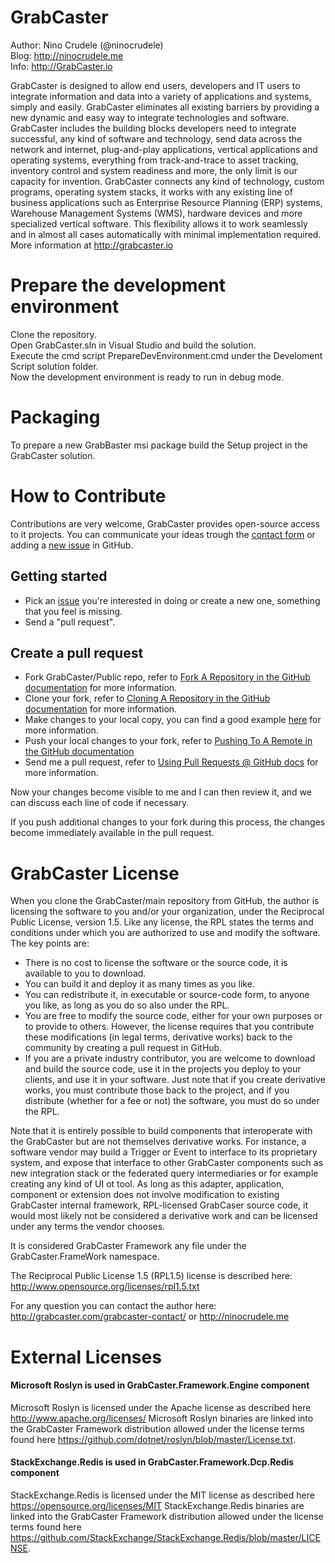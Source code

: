 # GrabCaster

Author: Nino Crudele (@ninocrudele)  
Blog: http://ninocrudele.me  
Info: http://GrabCaster.io  

GrabCaster is designed to allow end users, developers and IT users to integrate information and data into a variety of applications and systems, simply and easily.
GrabCaster eliminates all existing barriers by providing a new dynamic and easy way to integrate technologies and software.
GrabCaster includes the building blocks developers need to integrate successful, any kind of software and technology, send data across the network and internet, plug-and-play applications, vertical applications and operating systems, everything from track-and-trace to asset tracking, inventory control and system readiness and more, the only limit is our capacity for invention.
GrabCaster connects any kind of technology, custom programs, operating system stacks, it works with any existing line of business applications such as Enterprise Resource Planning (ERP) systems, Warehouse Management Systems (WMS), hardware devices and more specialized vertical software. This flexibility allows it to work seamlessly and in almost all cases automatically with minimal implementation required.
More information at http://grabcaster.io

# Prepare the development environment
Clone the repository.  
Open GrabCaster.sln in Visual Studio and build the solution.  
Execute the cmd script PrepareDevEnvironment.cmd under the Develoment Script solution folder.  
Now the development environment is ready to run in debug mode.  

# Packaging
To prepare a new GrabBaster msi package build the Setup project in the GrabCaster solution.

# How to Contribute

Contributions are very welcome, GrabCaster provides open-source access to it projects.
You can communicate your ideas trough the [contact form](http://grabcaster.com/grabcaster-contact/) or adding a [new issue](https://github.com/ninocrudele/GrabCaster.Framework/issues) in GitHub.

## Getting started

* Pick an [issue](https://github.com/ninocrudele/GrabCaster.Framework/issues) you're interested in doing or create a new one, something that you feel is missing.
* Send a "pull request".

## Create a pull request

* Fork GrabCaster/Public repo, refer to [Fork A Repository in the GitHub documentation](https://help.github.com/articles/fork-a-repo/) for more information.
* Clone your fork, refer to [Cloning A Repository in the GitHub documentation](https://help.github.com/articles/cloning-a-repository/) for more information.
* Make changes to your local copy, you can find a good example [here](https://git-scm.com/book/en/v2/Git-Basics-Recording-Changes-to-the-Repository) for more information.
* Push your local changes to your fork, refer to [Pushing To A Remote in the GitHub documentation](https://help.github.com/articles/pushing-to-a-remote/)
* Send me a pull request, refer to [Using Pull Requests @ GitHub docs](https://help.github.com/articles/using-pull-requests/) for more information.

Now your changes become visible to me and I can then review it, and we can discuss each line of code if necessary.

If you push additional changes to your fork during this process, the changes become immediately available in the pull request.

# GrabCaster License
When you clone the GrabCaster/main repository from GitHub, the author is licensing the software to you and/or your organization, under the Reciprocal Public License, version 1.5. Like any license, the RPL states the terms and conditions under which you are authorized to use and modify the software. 
The key points are:

* There is no cost to license the software or the source code, it is available to you to download.
* You can build it and deploy it as many times as you like.
* You can redistribute it, in executable or source-code form, to anyone you like, as long as you do so also under the RPL.
* You are free to modify the source code, either for your own purposes or to provide to others. However, the license requires that you contribute these modifications (in legal terms, derivative works) back to the community by creating a pull request in GitHub.
* If you are a private industry contributor, you are welcome to download and build the source code, use it in the projects you deploy to your clients, and use it in your software. Just note that if you create derivative works, you must contribute those back to the project, and if you distribute (whether for a fee or not) the software, you must do so under the RPL.

Note that it is entirely possible to build components that interoperate with the GrabCaster but are not themselves derivative works.
For instance, a software vendor may build a Trigger or Event to interface to its proprietary system, and expose that interface to other GrabCaster components such as new integration stack or the federated query intermediaries or for example creating any kind of UI ot tool.
As long as this adapter, application, component or extension does not involve modification to existing GrabCaster internal framework, RPL-licensed GrabCaser source code, it would most likely not be considered a derivative work and can be licensed under any terms the vendor chooses.

It is considered GrabCaster Framework any file under the GrabCaster.FrameWork namespace.

The Reciprocal Public License 1.5 (RPL1.5) license is described here: 
http://www.opensource.org/licenses/rpl1.5.txt

For any question you can contact the author here:
http://grabcaster.com/grabcaster-contact/ or http://ninocrudele.me


# External Licenses

#### Microsoft Roslyn is used in GrabCaster.Framework.Engine component

Microsoft Roslyn is licensed under the Apache license as described here http://www.apache.org/licenses/
Microsoft Roslyn binaries are linked into the GrabCaster Framework distribution allowed under the license terms found here https://github.com/dotnet/roslyn/blob/master/License.txt.

#### StackExchange.Redis is used in GrabCaster.Framework.Dcp.Redis component

StackExchange.Redis is licensed under the MIT license as described here https://opensource.org/licenses/MIT
StackExchange.Redis binaries are linked into the GrabCaster Framework distribution allowed under the license terms found here https://github.com/StackExchange/StackExchange.Redis/blob/master/LICENSE.
